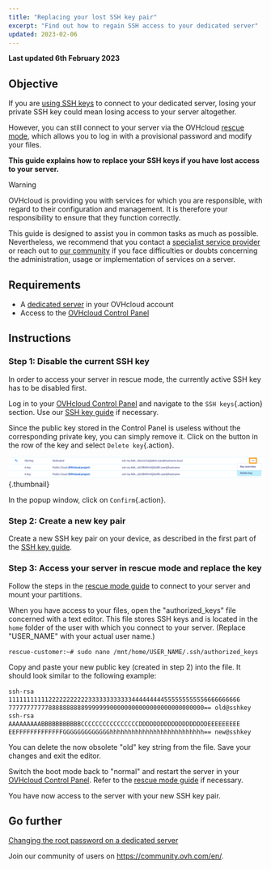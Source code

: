 ```yaml
---
title: "Replacing your lost SSH key pair"
excerpt: "Find out how to regain SSH access to your dedicated server"
updated: 2023-02-06
---
```


**Last updated 6th February 2023**

## Objective

If you are [using SSH keys](/pages/bare_metal_cloud/dedicated_servers/creating-ssh-keys-dedicated) to connect to your dedicated server, losing your private SSH key could mean losing access to your server altogether.

However, you can still connect to your server via the OVHcloud [rescue mode](/pages/bare_metal_cloud/dedicated_servers/rescue_mode), which allows you to log in with a provisional password and modify your files.

**This guide explains how to replace your SSH keys if you have lost access to your server.**

> [!warning]
>OVHcloud is providing you with services for which you are responsible, with regard to their configuration and management. It is therefore your responsibility to ensure that they function correctly.
>
>This guide is designed to assist you in common tasks as much as possible. Nevertheless, we recommend that you contact a [specialist service provider](https://partner.ovhcloud.com/en/directory/) or reach out to [our community](https://community.ovh.com/en/) if you face difficulties or doubts concerning the administration, usage or implementation of services on a server.
>

## Requirements

- A [dedicated server](https://www.ovhcloud.com/en/bare-metal/) in your OVHcloud account
- Access to the [OVHcloud Control Panel](https://ca.ovh.com/auth/?action=gotomanager&from=https://www.ovh.com/world/&ovhSubsidiary=we)

## Instructions

### Step 1: Disable the current SSH key

In order to access your server in rescue mode, the currently active SSH key has to be disabled first.

Log in to your [OVHcloud Control Panel](https://ca.ovh.com/auth/?action=gotomanager&from=https://www.ovh.com/world/&ovhSubsidiary=we) and navigate to the `SSH keys`{.action} section. Use our [SSH key guide](/pages/bare_metal_cloud/dedicated_servers/creating-ssh-keys-dedicated#cpsshkey) if necessary.

Since the public key stored in the Control Panel is useless without the corresponding private key, you can simply remove it. Click on the <i class="icons-ellipsis icons-border-rounded icons-masterbrand-blue"></i> button in the row of the key and select `Delete key`{.action}.

![Delete key](images/replace-lost-key-01.png){.thumbnail}

In the popup window, click on `Confirm`{.action}.

### Step 2: Create a new key pair

Create a new SSH key pair on your device, as described in the first part of the [SSH key guide](/pages/bare_metal_cloud/dedicated_servers/creating-ssh-keys-dedicated).

### Step 3: Access your server in rescue mode and replace the key

Follow the steps in the [rescue mode guide](/pages/bare_metal_cloud/dedicated_servers/rescue_mode) to connect to your server and mount your partitions.

When you have access to your files, open the "authorized_keys" file concerned with a text editor. This file stores SSH keys and is located in the `home` folder of the user with which you connect to your server. (Replace "USER_NAME" with your actual user name.)

```
rescue-customer:~# sudo nano /mnt/home/USER_NAME/.ssh/authorized_keys
```

Copy and paste your new public key (created in step 2) into the file. It should look similar to the following example:

```console
ssh-rsa 1111111111122222222222333333333333444444444555555555556666666666
777777777778888888888999999900000000000000000000000000== old@sshkey
ssh-rsa AAAAAAAAABBBBBBBBBBBCCCCCCCCCCCCCCCCDDDDDDDDDDDDDDDDDDDEEEEEEEEE
EEFFFFFFFFFFFFFGGGGGGGGGGGGGhhhhhhhhhhhhhhhhhhhhhhhhhh== new@sshkey
```

You can delete the now obsolete "old" key string from the file. Save your changes and exit the editor.

Switch the boot mode back to "normal" and restart the server in your [OVHcloud Control Panel](https://ca.ovh.com/auth/?action=gotomanager&from=https://www.ovh.com/world/&ovhSubsidiary=we). Refer to the [rescue mode guide](/pages/bare_metal_cloud/dedicated_servers/rescue_mode) if necessary.

You have now access to the server with your new SSH key pair.

## Go further

[Changing the root password on a dedicated server](/pages/bare_metal_cloud/dedicated_servers/changing_root_password_linux_ds)

Join our community of users on <https://community.ovh.com/en/>.